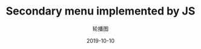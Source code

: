 ---
layout: post
title: 'Secondary menu implemented by JS'
subtitle: '轮播图'
date: 2019-10-10
categories: 技术
cover: 'http://on2171g4d.bkt.clouddn.com/jekyll-theme-h2o-postcover.jpg'
tags: jekyll 前端开发 设计
---